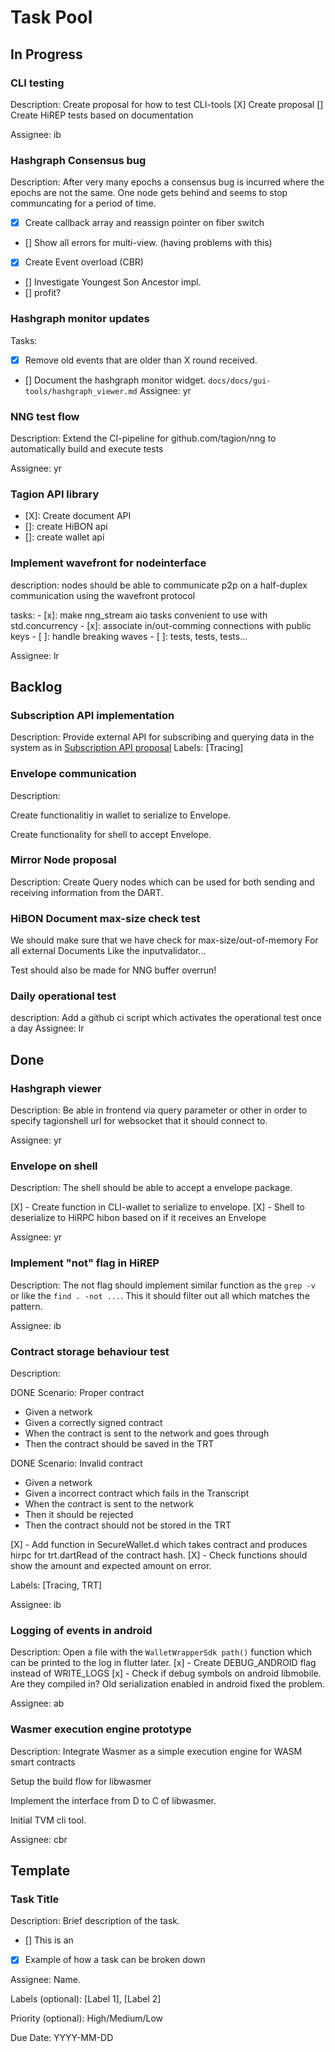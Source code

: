 # Task Pool

## In Progress

### CLI testing
Description: Create proposal for how to test CLI-tools
[X] Create proposal
[] Create HiREP tests based on documentation

Assignee: ib

### Hashgraph Consensus bug
Description: After very many epochs a consensus bug is incurred where the epochs are not the same. One node gets behind and seems to stop communcating for a period of time.

- [X] Create callback array and reassign pointer on fiber switch
- [] Show all errors for multi-view. (having problems with this)
- [X] Create Event overload (CBR)
- [] Investigate Youngest Son Ancestor impl.
- [] profit?


### Hashgraph monitor updates
Tasks: 
- [X] Remove old events that are older than X round received. 
- [] Document the hashgraph monitor widget. `docs/docs/gui-tools/hashgraph_viewer.md` 
Assignee: yr
### NNG test flow
Description: Extend the CI-pipeline for github.com/tagion/nng to automatically build and execute tests

Assignee: yr

### Tagion API library
- [X]: Create document API
- []: create HiBON api
- []: create wallet api


### Implement wavefront for nodeinterface
description: nodes should be able to communicate p2p on a half-duplex communication using the wavefront protocol

tasks:
    - [x]: make nng_stream aio tasks convenient to use with std.concurrency
    - [x]: associate in/out-comming connections with public keys
    - [ ]: handle breaking waves
    - [ ]: tests, tests, tests...

Assignee: lr

## Backlog

### Subscription API implementation
Description: Provide external API for subscribing and querying data in the system as in [Subscription API proposal](https://docs.tagion.org/tips/3)
Labels: [Tracing]

### Envelope communication
Description: 

Create functionalitiy in wallet to serialize to Envelope.

Create functionality for shell to accept Envelope.

### Mirror Node proposal
Description: Create Query nodes which can be used for both sending and receiving information from the DART.


### HiBON Document max-size check test 
We should make sure that we have check for max-size/out-of-memory
For all external Documents
Like the inputvalidator...

Test should also be made for NNG buffer overrun!

### Daily operational test
description: Add a github ci script which activates the operational test once a day
Assignee: lr

## Done
### Hashgraph viewer
Description: Be able in frontend via query parameter or other in order to specify tagionshell url for websocket that it should connect to.

Assignee: yr

### Envelope on shell
Description: The shell should be able to accept a envelope package.

[X] - Create function in CLI-wallet to serialize to envelope.
[X] - Shell to deserialize to HiRPC hibon based on if it receives an Envelope

Assignee: yr
### Implement "not" flag in HiREP

Description:
The not flag should implement similar function as the `grep -v` or like the `find . -not ...`.
This it should filter out all which matches the pattern.

Assignee: ib
### Contract storage behaviour test
Description: 

DONE
Scenario: Proper contract
* Given a network
* Given a correctly signed contract
* When the contract is sent to the network and goes through
* Then the contract should be saved in the TRT 

DONE
Scenario: Invalid contract
* Given a network
* Given a incorrect contract which fails in the Transcript
* When the contract is sent to the network 
* Then it should be rejected
* Then the contract should not be stored in the TRT

[X] - Add function in SecureWallet.d which takes contract and produces hirpc for trt.dartRead of the contract hash.
[X] - Check functions should show the amount and expected amount on error.

Labels: [Tracing, TRT]

Assignee: ib


### Logging of events in android
Description: Open a file with the `WalletWrapperSdk path()` function which can be printed to the log in flutter later.
[x] - Create DEBUG_ANDROID flag instead of WRITE_LOGS
[x] - Check if debug symbols on android libmobile. Are they compiled in?
Old serialization enabled in android fixed the problem.

Assignee: ab
### Wasmer execution engine prototype
Description: Integrate Wasmer as a simple execution engine for WASM smart contracts

Setup the build flow for libwasmer

Implement the interface from D to C of libwasmer.

Initial TVM cli tool.

Assignee: cbr

## Template
### Task Title
Description: Brief description of the task.
- [] This is an
- [X] Example of how a task can be broken down


Assignee: Name.

Labels (optional): [Label 1], [Label 2]

Priority (optional): High/Medium/Low

Due Date: YYYY-MM-DD

